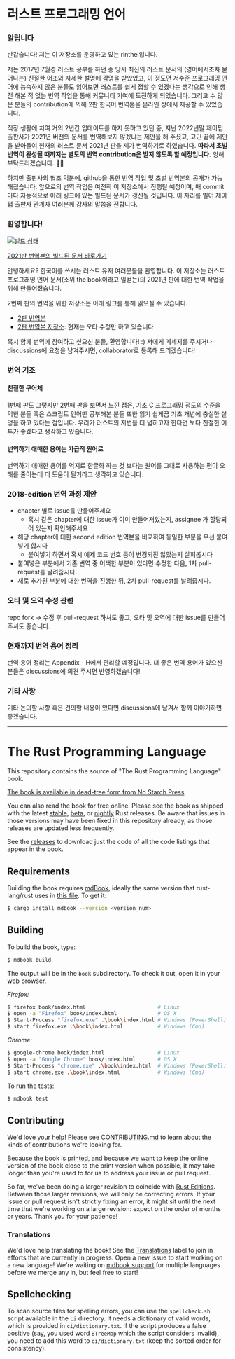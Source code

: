 # 러스트 프로그래밍 언어

### 알립니다

반갑습니다! 저는 이 저장소를 운영하고 있는 rinthel입니다.

저는 2017년 7월경 러스트 공부를 하던 중 당시 최신의 러스트 문서의 (영어에서조차
묻어나는) 친절한 어조와 자세한 설명에 감명을 받았었고, 이 정도면 저수준 프로그래밍
언어에 능숙하지 않은 분들도 읽어보면 러스트를 쉽게 접할 수 있겠다는 생각으로 인해
생전 해본 적 없는 번역 작업을 통해 커뮤니티 기여에 도전하게 되었습니다. 그리고
수 많은 분들의 contribution에 의해 2판 한국어 번역본을 온라인 상에서 제공할 수
있었습니다.

직장 생활에 치여 거의 2년간 업데이트를 하지 못하고 있던 중, 지난 2022년말
제이펍 출판사가 2021년 버전의 문서를 번역해보지 않겠냐는 제안을 해 주셨고,
고민 끝에 제안을 받아들여 현재의 러스트 문서 2021년 판을 제가 번역하기로
하였습니다. **따라서 초벌 번역이 완성될 때까지는 별도의 번역 contribution은
받지 않도록 할 예정입니다.** 양해 부탁드리겠습니다. 🙇‍♂️

하지만 출판사의 협조 덕분에, github을 통한 번역 작업 및 초벌 번역본의
공개가 가능해졌습니다. 앞으로의 번역 작업은 여전히 이 저장소에서 진행될 예정이며,
매 commit 마다 자동적으로 아래 링크에 있는 빌드된 문서가 갱신될 것입니다.
이 자리를 빌어 제이펍 출판사 관계자 여러분께 감사의 말씀을 전합니다.

### 환영합니다!

[![빌드 상태](https://github.com/rust-kr/doc.rust-kr.org/actions/workflows/build.yml/badge.svg)](https://github.com/rust-kr/doc.rust-kr.org/actions/workflows/build.yml)

[2021판 번역본의 빌드된 문서 바로가기](https://rust-kr.github.io/doc.rust-kr.org)

안녕하세요? 한국어를 쓰시는 러스트 유저 여러분들을 환영합니다.
이 저장소는 러스트 프로그래밍 언어 문서(소위 the book이라고 일컫는)의 
2021년 판에 대한 번역 작업을 위해 만들어졌습니다.

2번째 판의 번역을 위한 저장소는 아래 링크를 통해 읽으실 수 있습니다.

- [2판 번역본](https://rinthel.github.io/rust-lang-book-ko)
- [2판 번역본 저장소](https://github.com/rinthel/rust-lang-book-ko): 현재는 오타 수정만 하고 있습니다

혹시 함께 번역에 참여하고 싶으신 분들, 환영합니다! :)
저에게 메세지를 주시거나 discussions에 요청을 남겨주시면,
collaborator로 등록해 드리겠습니다!

### 번역 기조

#### 친절한 구어체

1번째 판도 그렇지만 2번째 판을 보면서 느낀 점은, 기초 C 프로그래밍 정도의 수준을
익힌 분들 혹은 스크립트 언어만 공부해본 분들 또한 읽기 쉽게끔 기초 개념에 충실한
설명을 하고 있다는 점입니다. 우리가 러스트의 저변을 더 넓히고자 한다면 보다
친절한 어투가 좋겠다고 생각하고 있습니다.

#### 번역하기 애매한 용어는 가급적 원어로

번역하기 애매한 용어를 억지로 한글화 하는 것 보다는 원어를 그대로 사용하는 편이
오해를 줄이는데 더 도움이 될거라고 생각하고 있습니다.

### 2018-edition 번역 과정 제안

- chapter 별로 issue를 만들어주세요
  * 혹시 같은 chapter에 대한 issue가 이미 만들어져있는지,
    assignee 가 할당되어 있는지 확인해주세요
- 해당 chapter에 대한 second edition 번역본을 비교하여 동일한 부분을 우선 붙여넣기 합시다
  * 붙여넣기 하면서 혹시 예제 코드 번호 등이 변경되진 않았는지 살펴봅시다
- 붙여넣은 부분에서 기존 번역 중 어색한 부분이 있다면 수정한 다음, 1차 pull-request를 날려줍시다.
- 새로 추가된 부분에 대한 번역을 진행한 뒤, 2차 pull-request를 날려줍시다.

### 오타 및 오역 수정 관련

repo fork -> 수정 후 pull-request 하셔도 좋고, 오타 및 오역에 대한
issue를 만들어 주셔도 좋습니다.

### 현재까지 번역 용어 정리 

번역 용어 정리는 Appendix - H에서 관리할 예정입니다.
더 좋은 번역 용어가 있으신 분들은 discussions에 의견 주시면 반영하겠습니다!

### 기타 사항

기타 논의할 사항 혹은 건의할 내용이 있다면 discussions에 남겨서 함께
이야기하면 좋겠습니다.

<!-- 1번째 판에 대한 번역 작업은 [sarojaba님께서 운영하시는 penflip 페이지](
https://www.penflip.com/sarojaba/rust-doc-korean/blob/master/About.txt)에
거의 완성되어 있으므로, 혹시 교본을 보러 오신 분이라면 이쪽을 추천하고 싶습니다. :)

이 저장소는 앞서 말씀드렸듯이 2번째 판에 대한 번역 작업을 위해 만들어졌습니다. 아래에 있는 설명에서
보시는 것과 같이, 러스트 문서는 현재 [mdbook](https://github.com/azerupi/mdBook)이라고
부르는 마크다운 기반의 웹문서 작성 툴을 이용해 빌드되는데, 이 툴에 다국어 지원 기능이 완성되면
번역본들도 함께 합쳐질 예정이라고 합니다. 한편, 2번째 판의 내용은 1번째 판과 많은 부분이 달라졌기에
새로 번역해볼 필요 겸 공부할 차원에서 만들어진 저장소라고 보시면 되겠습니다.

현재 2번째 판의 문서는 수시로 고쳐지고 있는 상태지만, [원본 저장소](https://github.com/rust-lang/book)에
프로젝트란을 보시면 frozen column이라고 되어 있는 부분들은 거의 완성되어 많은 수정이 이루어지지 않을 것이라고
언급되고 있기에, 이런 부분들을 위주로 먼저 번역해보고자 합니다. -->

---

# The Rust Programming Language
This repository contains the source of "The Rust Programming Language" book.

[The book is available in dead-tree form from No Starch Press][nostarch].

[nostarch]: https://nostarch.com/rust

You can also read the book for free online. Please see the book as shipped with
the latest [stable], [beta], or [nightly] Rust releases. Be aware that issues
in those versions may have been fixed in this repository already, as those
releases are updated less frequently.

[stable]: https://doc.rust-lang.org/stable/book/
[beta]: https://doc.rust-lang.org/beta/book/
[nightly]: https://doc.rust-lang.org/nightly/book/

See the [releases] to download just the code of all the code listings that appear in the book.

[releases]: https://github.com/rust-lang/book/releases

## Requirements

Building the book requires [mdBook], ideally the same version that
rust-lang/rust uses in [this file][rust-mdbook]. To get it:

[mdBook]: https://github.com/rust-lang-nursery/mdBook
[rust-mdbook]: https://github.com/rust-lang/rust/blob/master/src/tools/rustbook/Cargo.toml

```bash
$ cargo install mdbook --version <version_num>
```

## Building

To build the book, type:

```bash
$ mdbook build
```

The output will be in the `book` subdirectory. To check it out, open it in
your web browser.

_Firefox:_
```bash
$ firefox book/index.html                       # Linux
$ open -a "Firefox" book/index.html             # OS X
$ Start-Process "firefox.exe" .\book\index.html # Windows (PowerShell)
$ start firefox.exe .\book\index.html           # Windows (Cmd)
```

_Chrome:_
```bash
$ google-chrome book/index.html                 # Linux
$ open -a "Google Chrome" book/index.html       # OS X
$ Start-Process "chrome.exe" .\book\index.html  # Windows (PowerShell)
$ start chrome.exe .\book\index.html            # Windows (Cmd)
```

To run the tests:

```bash
$ mdbook test
```

## Contributing

We'd love your help! Please see [CONTRIBUTING.md][contrib] to learn about the
kinds of contributions we're looking for.

[contrib]: https://github.com/rust-lang/book/blob/main/CONTRIBUTING.md

Because the book is [printed](https://nostarch.com/rust), and because we want
to keep the online version of the book close to the print version when
possible, it may take longer than you're used to for us to address your issue
or pull request.

So far, we've been doing a larger revision to coincide with [Rust
Editions](https://doc.rust-lang.org/edition-guide/). Between those larger
revisions, we will only be correcting errors. If your issue or pull request
isn't strictly fixing an error, it might sit until the next time that we're
working on a large revision: expect on the order of months or years. Thank you
for your patience!

### Translations

We'd love help translating the book! See the [Translations] label to join in
efforts that are currently in progress. Open a new issue to start working on
a new language! We're waiting on [mdbook support] for multiple languages
before we merge any in, but feel free to start!

[Translations]: https://github.com/rust-lang/book/issues?q=is%3Aopen+is%3Aissue+label%3ATranslations
[mdbook support]: https://github.com/rust-lang-nursery/mdBook/issues/5

## Spellchecking

To scan source files for spelling errors, you can use the `spellcheck.sh`
script available in the `ci` directory. It needs a dictionary of valid words,
which is provided in `ci/dictionary.txt`. If the script produces a false
positive (say, you used word `BTreeMap` which the script considers invalid),
you need to add this word to `ci/dictionary.txt` (keep the sorted order for
consistency).
